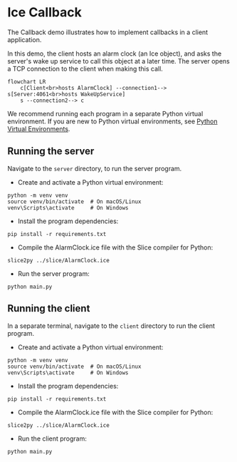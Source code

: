 # Ice Callback

The Callback demo illustrates how to implement callbacks in a client application.

In this demo, the client hosts an alarm clock (an Ice object), and asks the server's wake up service to call this
object at a later time. The server opens a TCP connection to the client when making this call.

```mermaid
flowchart LR
    c[Client<br>hosts AlarmClock] --connection1--> s[Server:4061<br>hosts WakeUpService]
    s --connection2--> c
```

We recommend running each program in a separate Python virtual environment. If you are new to Python virtual
environments, see [Python Virtual Environments].

## Running the server

Navigate to the `server` directory, to run the server program.

- Create and activate a Python virtual environment:

```shell
python -m venv venv
source venv/bin/activate  # On macOS/Linux
venv\Scripts\activate     # On Windows
```

- Install the program dependencies:

```shell
pip install -r requirements.txt
```

- Compile the AlarmClock.ice file with the Slice compiler for Python:

```shell
slice2py ../slice/AlarmClock.ice
```

- Run the server program:

```shell
python main.py
```

## Running the client

In a separate terminal, navigate to the `client` directory to run the client program.

- Create and activate a Python virtual environment:

```shell
python -m venv venv
source venv/bin/activate  # On macOS/Linux
venv\Scripts\activate     # On Windows
```

- Install the program dependencies:

```shell
pip install -r requirements.txt
```

- Compile the AlarmClock.ice file with the Slice compiler for Python:

```shell
slice2py ../slice/AlarmClock.ice
```

- Run the client program:

```shell
python main.py
```

[Python Virtual Environments]: https://docs.python.org/3/tutorial/venv.html

